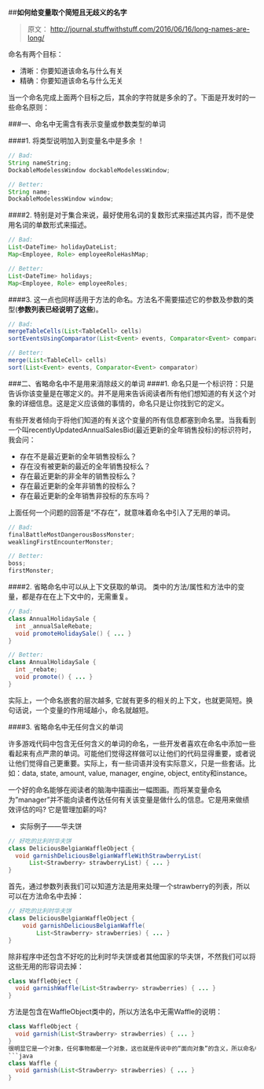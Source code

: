 ##**如何给变量取个简短且无歧义的名字**

> 原文： http://journal.stuffwithstuff.com/2016/06/16/long-names-are-long/

命名有两个目标：
* 清晰：你要知道该命名与什么有关
* 精确：你要知道该命名与什么无关

当一个命名完成上面两个目标之后，其余的字符就是多余的了。下面是开发时的一些命名原则：

###一、命名中无需含有表示变量或参数类型的单词

####1. 将类型说明加入到变量名中是多余 ！
```java
// Bad:
String nameString;
DockableModelessWindow dockableModelessWindow;

// Better:
String name;
DockableModelessWindow window;
```
####2. 特别是对于集合来说，最好使用名词的复数形式来描述其内容，而不是使用名词的单数形式来描述。
```java
// Bad:
List<DateTime> holidayDateList;
Map<Employee, Role> employeeRoleHashMap;

// Better:
List<DateTime> holidays;
Map<Employee, Role> employeeRoles;
```

####3. 这一点也同样适用于方法的命名。方法名不需要描述它的参数及参数的类型(**参数列表已经说明了这些**)。
```java
// Bad:
mergeTableCells(List<TableCell> cells)
sortEventsUsingComparator(List<Event> events, Comparator<Event> comparator)

// Better:
merge(List<TableCell> cells)
sort(List<Event> events, Comparator<Event> comparator)
```
###二、省略命名中不是用来消除歧义的单词
####1. 命名只是一个标识符：只是告诉你该变量是在哪定义的。并不是用来告诉阅读者所有他们想知道的有关这个对象的详细信息。这是定义应该做的事情的，命名只是让你找到它的定义。

有些开发者倾向于将他们知道的有关这个变量的所有信息都塞到命名里。当我看到一个叫recentlyUpdatedAnnualSalesBid(最近更新的全年销售投标)的标识符时，我会问：
* 存在不是最近更新的全年销售投标么？
* 存在没有被更新的最近的全年销售投标么？
* 存在最近更新的非全年的销售投标么？
* 存在最近更新的全年非销售的投标么？
* 存在最近更新的全年销售非投标的东东吗？

上面任何一个问题的回答是“不存在”，就意味着命名中引入了无用的单词。

```java
// Bad:
finalBattleMostDangerousBossMonster;
weaklingFirstEncounterMonster;

// Better:
boss;
firstMonster;
```

####2. 省略命名中可以从上下文获取的单词。
类中的方法/属性和方法中的变量，都是存在在上下文中的，无需重复。

```java
// Bad:
class AnnualHolidaySale {
  int _annualSaleRebate;
  void promoteHolidaySale() { ... }
}

// Better:
class AnnualHolidaySale {
  int _rebate;
  void promote() { ... }
}
```
实际上，一个命名嵌套的层次越多, 它就有更多的相关的上下文，也就更简短。换句话说，一个变量的作用域越小，命名就越短。

####3. 省略命名中无任何含义的单词

许多游戏代码中包含无任何含义的单词的命名，一些开发者喜欢在命名中添加一些看起来有点严肃的单词。可能他们觉得这样做可以让他们的代码显得重要，或者说让他们觉得自己更重要。实际上，有一些词语并没有实际意义，只是一些套话。比如：data, state, amount, value, manager, engine, object, entity和instance。

一个好的命名能够在阅读者的脑海中描画出一幅图画。而将某变量命名为”manager”并不能向读者传达任何有关该变量是做什么的信息。它是用来做绩效评估的吗? 它是管理加薪的吗?
* 实际例子——华夫饼
```java
// 好吃的比利时华夫饼
class DeliciousBelgianWaffleObject {
  void garnishDeliciousBelgianWaffleWithStrawberryList(
      List<Strawberry> strawberryList) { ... }
}
```
首先，通过参数列表我们可以知道方法是用来处理一个strawberry的列表，所以可以在方法命名中去掉：
```java
// 好吃的比利时华夫饼
class DeliciousBelgianWaffleObject {
    void garnishDeliciousBelgianWaffle(
        List<Strawberry> strawberries) { ... }
}
```
除非程序中还包含不好吃的比利时华夫饼或者其他国家的华夫饼，不然我们可以将这些无用的形容词去掉：
```java
class WaffleObject {
  void garnishWaffle(List<Strawberry> strawberries) { ... }
}
```
方法是包含在WaffleObject类中的，所以方法名中无需Waffle的说明：
```java
class WaffleObject {
  void garnish(List<Strawberry> strawberries) { ... }
}
很明显它是一个对象，任何事物都是一个对象，这也就是传说中的“面向对象”的含义，所以命名中无需带有Object：
```java
class Waffle {
  void garnish(List<Strawberry> strawberries) { ... }
}